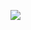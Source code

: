 <img src="![image](https://github.com/peedrito/peedrito/assets/143858757/9f9424b0-1a9a-4627-aba3-8cffaf9dd5b9)
">


